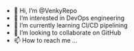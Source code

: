 - 👋 Hi, I’m @VenkyRepo
- 👀 I’m interested in DevOps engineering
- 🌱 I’m currently learning CI/CD pipelining
- 💞️ I’m looking to collaborate on GitHub
- 📫 How to reach me ...

<!---
VenkyRepo/VenkyRepo is a ✨ special ✨ repository because its `README.md` (this file) appears on your GitHub profile.
You can click the Preview link to take a look at your changes.
--->
